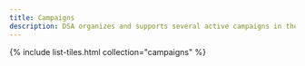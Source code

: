 ```yaml
---
title: Campaigns
description: DSA organizes and supports several active campaigns in the Chicago area.
---
```


{% include list-tiles.html collection="campaigns" %}
